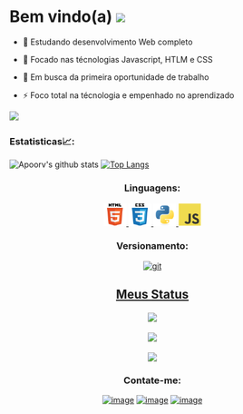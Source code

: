 # Bem vindo(a) <img src="https://github.com/TheDudeThatCode/TheDudeThatCode/blob/master/Assets/Hi.gif" width="29px">

- 🔭 Estudando desenvolvimento Web completo

- 🌱 Focado nas técnologias Javascript, HTLM e CSS

- 👯 Em busca da primeira oportunidade de trabalho

- ⚡ Foco total na técnologia e empenhado no aprendizado

![](https://camo.githubusercontent.com/992babdffd8c74a1502de375fbdf7e4d54773242/68747470733a2f2f6d656469612e67697068792e636f6d2f6d656469612f53576f536b4e36447854737a71494b4571762f67697068792e676966)

### Estatisticas📈:
![Apoorv's github stats](https://github-readme-stats.vercel.app/api?username=MatheusSCaetano&show_icons=true&title_color=ffc857&icon_color=8ac926&text_color=daf7dc&bg_color=151515&hide=["stars"])
[![Top Langs](https://github-readme-stats.vercel.app/api/top-langs/?username=MatheusSCaetano&layout=compact&text_color=daf7dc&bg_color=151515)](https://github.com/MatheusSCaetano/github-readme-stats)

<h3 align="center">Linguagens:</h3>

<p align="center"> 
  <a href="https://www.w3.org/html/" target="_blank"> 
    <img src="https://raw.githubusercontent.com/devicons/devicon/master/icons/html5/html5-original-wordmark.svg" alt="html5" width="40" height="40"/> 
  </a>
  <a href="https://www.w3schools.com/css/" target="_blank"> 
    <img src="https://raw.githubusercontent.com/devicons/devicon/master/icons/css3/css3-original-wordmark.svg" alt="css3" width="40" height="40"/> 
  </a> 
  <a href="https://www.python.org" target="_blank"> 
    <img src="https://raw.githubusercontent.com/devicons/devicon/master/icons/python/python-original.svg" alt="python" width="40" height="40"/> 
  </a>  
  <a href="https://developer.mozilla.org/en-US/docs/Web/JavaScript" target="_blank"> 
    <img src="https://raw.githubusercontent.com/devicons/devicon/master/icons/javascript/javascript-original.svg" alt="javascript" width="40" height="40"/> 
  </a> 
</p>

<h3 align="center">Versionamento:</h3>
<p align="center"> 
  <a href="https://git-scm.com/" target="_blank"> 
    <img src="https://www.vectorlogo.zone/logos/git-scm/git-scm-icon.svg" alt="git" width="40" height="40"/> 
  </a>
</p>

<h2 align="center"><u>Meus Status</u></h2>
<p align="center">
<img align="center" src="https://github-readme-stats.vercel.app/api/top-langs/?username=MatheusSCaetano&layout=compact&theme=github_dark&langs_count=10&exclude_repo=kasweb">
<br>
<br>
<img align="center" src="https://github-readme-stats.vercel.app/api?username=MatheusSCaetano&count_private=true&show_icons=trueline_height=21&theme=github_dark"> 
<br>
<br>
<img align="center" src="https://github-readme-streak-stats.herokuapp.com/?user=MatheusSCaetano&theme=holi-theme">
</p>

<h3 align="center">Contate-me:</h3>
<div align="center">

[![image](https://img.shields.io/badge/LinkedIn-0077B5?style=for-the-badge&logo=linkedin&logoColor=white)](https://www.linkedin.com/in/matheus-silva-caetano-22a747206/)
[![image](https://img.shields.io/badge/Instagram-E4405F?style=for-the-badge&logo=instagram&logoColor=white)](https://instagram.com/matheus.caetano.16144?igshid=YmMyMTA2M2Y=)
[![image](https://img.shields.io/badge/Gmail-D14836?style=for-the-badge&logo=gmail&logoColor=white)](mailto:caetanomatheus142@gmail.com)
  
</div>
